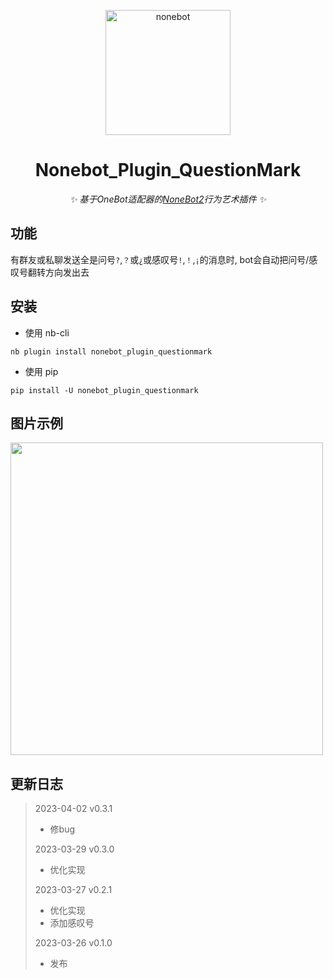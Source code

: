 <p align="center">
  <a href="https://v2.nonebot.dev/"><img src="https://v2.nonebot.dev/logo.png" width="200" height="200" alt="nonebot"></a>
</p>

<div align="center">
  
# Nonebot_Plugin_QuestionMark
  
_✨ 基于OneBot适配器的[NoneBot2](https://v2.nonebot.dev/)行为艺术插件 ✨_
  
</div>

## 功能

有群友或私聊发送全是问号`?`,`？`或`¿`或感叹号`!`,`！`,`¡`的消息时, bot会自动把问号/感叹号翻转方向发出去


## 安装

- 使用 nb-cli

```
nb plugin install nonebot_plugin_questionmark
```

- 使用 pip

```
pip install -U nonebot_plugin_questionmark
```

## 图片示例

<div align="left">
  <img src="https://user-images.githubusercontent.com/52584526/227783077-b490dad2-5e1a-42eb-b455-53f381934497.png" width="500" />
</div>

## 更新日志
> 2023-04-02 v0.3.1
> - 修bug
> 
> 2023-03-29 v0.3.0
> - 优化实现
>
> 2023-03-27 v0.2.1
> - 优化实现
> - 添加感叹号
> 
> 2023-03-26 v0.1.0
> - 发布
